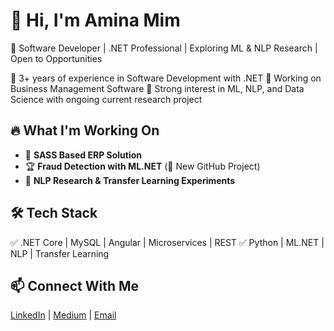 # 👋 Hi, I'm Amina Mim  
🚀 Software Developer | .NET Professional | Exploring ML & NLP Research | Open to Opportunities 

🔹 3+ years of experience in Software Development with .NET 
🔹 Working on Business Management Software
🔹 Strong interest in ML, NLP, and Data Science with ongoing current research project

## 🔥 What I'm Working On  
- 🏢 **SASS Based ERP Solution**
- 🏆 **Fraud Detection with ML.NET** (🚀 New GitHub Project)  
- 📝 **NLP Research & Transfer Learning Experiments**  

## 🛠️ Tech Stack  
✅ .NET Core | MySQL | Angular | Microservices | REST
✅ Python | ML.NET | NLP | Transfer Learning  

## 📫 Connect With Me  
[LinkedIn](https://www.linkedin.com/in/amina-mim-50b69520b/) | [Medium](https://medium.com/@mim.aminakhatun) | [Email](mim.aminakhatun@gmail.com)  
